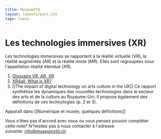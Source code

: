 ```yaml
---
title: MuseumXTD
layout: layouts/post.njk
tags: liens
---
```

# Les technologies immersives (XR)
Les technologies immersives se rapportent à la réalité virtuelle (*VR*), la réalité augmentée (*AR*) et la réalité mixte (*MR*). Elles sont regroupées sous l'appellation réalité étendue (*XR*). 

1. [Glossaire VR, AR, XR](https://reality.fr/glossaire/)
2. [XR4all. What is XR?](https://xr4all.eu/xr/)
3. [[The impact of digital technology on arts culture in the UK]]
   Ce rapport synthétise les dynamiques des nouvelles technologies dans le secteur des arts et de la culture au Royaume-Uni. Il propose également des définitions de ces technologies (p. 2 et 3). 


Apparaît dans [[Numérique et musée, quelques définitions]]

Vous n'êtes pas d'accord avec nous ou vous pensez pouvoir compléter cette note? N'hésitez pas à nous contacter à l'adresse suivante: [info@museumxtd.ch](mailto:info@museumxtd.ch)